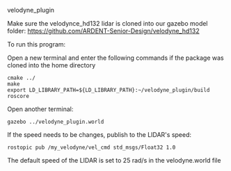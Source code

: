 velodyne_plugin

Make sure the velodynce_hd132 lidar is cloned into our gazebo model folder: https://github.com/ARDENT-Senior-Design/velodyne_hd132

To run this program:

Open a new terminal and enter the following commands if the package was cloned into the home directory

```cd ~/velodyne_plugin/build
cmake ../
make
export LD_LIBRARY_PATH=${LD_LIBRARY_PATH}:~/velodyne_plugin/build
roscore
```

Open another terminal:

```cd ~/velodyne_plugin/build
gazebo ../velodyne_plugin.world
```

If the speed needs to be changes, publish to the LIDAR's speed:

```
rostopic pub /my_velodyne/vel_cmd std_msgs/Float32 1.0
```

The default speed of the LIDAR is set to 25 rad/s in the velodyne.world file
